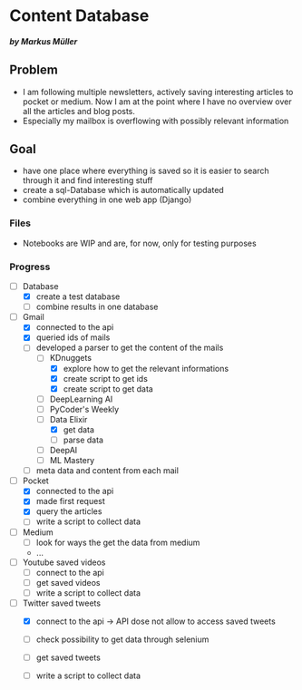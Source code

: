 # Content Database
##### by Markus Müller

## Problem
- I am following multiple newsletters, actively saving interesting articles to pocket or medium. Now I am at the point where I have no overview over all the articles and blog posts.
- Especially my mailbox is overflowing with possibly relevant information

## Goal
- have one place where everything is saved so it is easier to search through it and find interesting stuff
- create a sql-Database which is automatically updated 
- combine everything in one web app (Django)

### Files
- Notebooks are WIP and are, for now, only for testing purposes


### Progress
- [ ] Database
    - [x] create a test database
    - [ ] combine results in one database
- [ ] Gmail
    - [x] connected to the api
    - [x] queried ids of mails
    - [ ] developed a parser to get the content of the mails 
        - [ ] KDnuggets
            - [x] explore how to get the relevant informations
            - [x] create script to get ids
            - [x] create script to get data
        - [ ] DeepLearning AI
        - [ ] PyCoder's Weekly
        - [ ] Data Elixir
            - [x] get data
            - [ ] parse data
        - [ ] DeepAI
        - [ ] ML Mastery
    - [ ] meta data and content from each mail 
- [ ] Pocket
    - [x] connected to the api
    - [x] made first request
    - [x] query the articles 
    - [ ] write a script to collect data 
- [ ] Medium
    - [ ] look for ways the get the data from medium
    - ...
- [ ] Youtube saved videos
    - [ ] connect to the api
    - [ ] get saved videos
    - [ ] write a script to collect data
- [ ] Twitter saved tweets
    - [x] connect to the api -> API dose not allow to access saved tweets
    - [ ] check possibility to get data through selenium
    - [ ] get saved tweets
    - [ ] write a script to collect data

